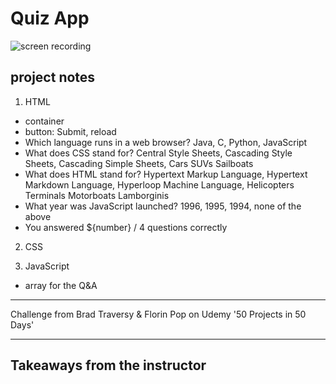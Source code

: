 # Quiz App

![screen recording](https://media.giphy.com/media/hJLBeTOoLbqq2Ba1wr/giphy.gif)

## project notes

1. HTML

- container
- button: Submit, reload
- Which language runs in a web browser? Java, C, Python, JavaScript
- What does CSS stand for? Central Style Sheets, Cascading Style Sheets, Cascading Simple Sheets, Cars SUVs Sailboats
- What does HTML stand for? Hypertext Markup Language, Hypertext Markdown Language, Hyperloop Machine Language, Helicopters Terminals Motorboats Lamborginis
- What year was JavaScript launched? 1996, 1995, 1994, none of the above
- You answered ${number} / 4 questions correctly

2. CSS

3. JavaScript

- array for the Q&A

---

Challenge from Brad Traversy & Florin Pop on Udemy '50 Projects in 50 Days'

---

## Takeaways from the instructor
